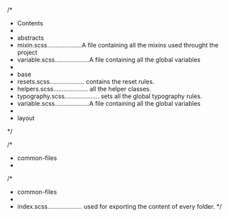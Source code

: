 /*
* Contents 
*
* abstracts 
* mixin.scss....................A file containing all the mixins used throught the project
* variable.scss....................A file containing all the global variables 
*
* base
* resets.scss.................... contains the reset rules.
* helpers.scss.................... all the helper classes.
* typography.scss.................... sets all the global typography rules.
* variable.scss....................A file containing all the global variables 
*
* layout 

*/

/*
* common-files 
*
/*
* common-files 
*
* index.scss.................... used for exporting the content of every folder.
*/

